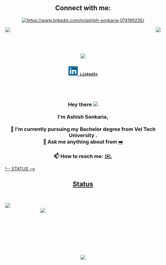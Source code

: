 <h2 align="center">Connect with me:</h2>
<p align="center">
<a href="https://www.linkedin.com/in/ashish-sonkaria-074189235/" target="blank"><img align="center" src="https://raw.githubusercontent.com/rahuldkjain/github-profile-readme-generator/master/src/images/icons/Social/linked-in-alt.svg" alt="https://www.linkedin.com/in/ashish-sonkaria-074189235/" height="60" width="80" /></a>

</p>


<!-- Profiles Viewa and Visitor Views -->
<div align="center">

<img align="right" src="https://visitor-badge.laobi.icu/badge?page_id=ashish2024">
<img align="left" src="https://komarev.com/ghpvc/?username=ashish2024&style=flat-square)">
</div>


<br>
<br>

<h1 align="center">
  <a href=" https://readme-typing-svg.herokuapp.com/demo/">
    <img src="https://readme-typing-svg.herokuapp.com?font=Times+New+Roman&weight=600&size=25&pause=600&color=C3DAE3E0&background=06021000&center=true&multiline=true&random=false&width=440&height=79&lines=Hey+!!+I+m+Ashish;+Nice+to+meet+you"
  </a>
</h1>


<h5 align="center">
  <code><a href="https://www.linkedin.com/in/ashish-sonkaria2511/" title="LinkedIn Profile"><img width="30" src="images/linkedin.svg"> LinkedIn</a></code>
  <!--<code><a href="https://www.hackerrank.com/er_pritamdas22?hr_r=1" title="HackerRank Profile"><img width="30" src="images/hackerrank.png"> HackerRank</a></code>-->
  <!--<code><a href="https://www.instagram.com/er.pritamdas/" title="Instagram Profile"><img width="30" src="images/instagram.svg"> Instagram</a></code>-->
</h5>


<br>
<br>
<!-- Intro -->
<h3 align="center">
  Hey there
  <img src="https://media.giphy.com/media/hvRJCLFzcasrR4ia7z/giphy.gif" width="30px"/>
  <br>
  <br>
  I'm Ashish Sonkaria, 
  <br>
  <br>
  🔬 I'm currently pursuing my Bachelor degree from Vel Tech University .
  <br>
  <!--<br>
  💻 I love writing code and learn anythings about it.
  <br>
  <br>
  📚 I’m currently learning how to build Dynamic Website.
  <br>
  <br>-->
  💬 Ask me anything about from <a href="https://github.com/ashish2024/ashish-pf1/issues" title="Issues">➡️</a>
  <br>
  <br>
  📫 How to reach me: <a href="mailto: ashish21152@gmail.com"> ✉️.
</h3>

!-- STATUS -->
<h2 align="center"> Status </h2>

<br>

<p align=center>
  <div align=center>
    <a href="https://github.com/ashish2024?tab=repositories">
      <img align="left" width=390 src="https://github-readme-streak-stats.herokuapp.com?user=ashish2024&theme=blue-navy&hide_border=true&card_width=500"/>
    </a>
    <a href="https://github.com/ashish2024?tab=repositories">
      <img align="right" width=390 src="https://github-readme-stats.vercel.app/api?username=ashish2024&theme=github_dark&show_icons=true" />
    </a>
  </div>
  
<br><br><br><br>
<br><br><br><br>

  <div align=center>
    <a href="https://github.com/ashish2024?tab=repositories">
      <img width=325 align="center" src="https://github-readme-stats.vercel.app/api/top-langs/?username=ashish2024&layout=donut">
    </a>
  </div>
  
  <br>
  <br>
  <br>

<!--<img src="https://activity-graph.herokuapp.com/graph?username=hacker-404-error&theme=react-dark&bg_color=20232a&hide_border=true" width="100%"/>-->
</p>
